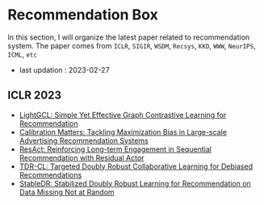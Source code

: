 # Recommendation Box
In this section, I will organize the latest paper related to recommendation system. The paper comes from `ICLR`, `SIGIR`, `WSDM`, `Recsys`, `KKD`, `WWW`, `NeurIPS`, `ICML`, `etc`

- last updation : 2023-02-27

## ICLR 2023
* [LightGCL: Simple Yet Effective Graph Contrastive Learning for Recommendation](https://openreview.net/pdf?id=FKXVK9dyMM)
* [Calibration Matters: Tackling Maximization Bias in Large-scale Advertising Recommendation Systems](https://openreview.net/pdf?id=wzlWiO_WY4)
* [ResAct: Reinforcing Long-term Engagement in Sequential Recommendation with Residual Actor](https://openreview.net/pdf?id=HmPOzJQhbwg)
* [TDR-CL: Targeted Doubly Robust Collaborative Learning for Debiased Recommendations](https://openreview.net/pdf?id=EIgLnNx_lC)
* [StableDR: Stabilized Doubly Robust Learning for Recommendation on Data Missing Not at Random](https://openreview.net/pdf?id=3VO1y5N7K1H)

